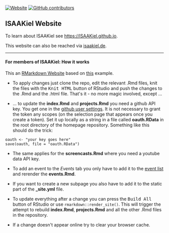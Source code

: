 [![Website](https://img.shields.io/website/https/isaakiel.github.io.svg?maxAge=2592000)](https://isaakiel.github.io/) [![GitHub contributors](https://img.shields.io/github/contributors/ISAAKiel/ISAAKiel.github.io.svg?maxAge=2592000)](https://github.com/ISAAKiel/ISAAKiel.github.io)

## ISAAKiel Website

To learn about ISAAKiel see https://ISAAKiel.github.io. 

This website can also be reached via [isaakiel.de](http://www.isaakiel.de).

***

#### For members of ISAAKiel: **How it works** 

This an [RMarkdown Website](http://rmarkdown.rstudio.com/rmarkdown_websites.html) based on [this](https://github.com/rstudio/rmarkdown-website) example.

- To apply changes just clone the repo, edit the relevant .Rmd files, knit the files with the <kbd>Knit HTML</kbd> button of RStudio and push the changes to the .Rmd and the .html file. That's it - no more magic involved, except ...

- ... to update the **index.Rmd** and **projects.Rmd** you need a github API key. You get one in the [github user settings](https://help.github.com/articles/creating-an-access-token-for-command-line-use/). It is not necessary to grant the token any scopes (on the selection page that appears once you create a token). Set it up locally as a string in a file called **oauth.RData** in the root directory of the homepage repository. Something like this should do the trick: 
    
```{r}
oauth <- "your key goes here"    
save(oauth, file = "oauth.RData")
```

- The same applies for the **screencasts.Rmd** where you need a youtube data API key.

- To add an event to the *Events* tab you only have to add it to the [event list](https://github.com/ISAAKiel/ISAAKiel.github.io/blob/master/data/events_list.csv) and rerender the **events.Rmd**.

- If you want to create a new subpage you also have to add it to the static part of the **_site.yml** file.

- To update everything after a change you can press the <kbd>Build All</kbd> button of RStudio or use `rmarkdown::render_site()`. This will trigger the attempt to rebuild **index.Rmd**, **projects.Rmd** and all the other .Rmd files in the repository.

- If a change doesn't appear online try to clear your browser cache.
